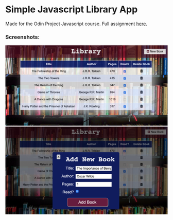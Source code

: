 <h1>Simple Javascript Library App</h1>
<p>Made for the Odin Project Javascript course. Full assignment <a href="https://www.theodinproject.com/courses/javascript/lessons/library?ref=lnav">here.</a>

<h3>Screenshots: </h3>
<img src="images/Screen Shot 2019-08-24 at 3.43.38 PM.png">
<br>
<img src="images/Screen Shot 2019-08-24 at 3.45.03 PM.png">